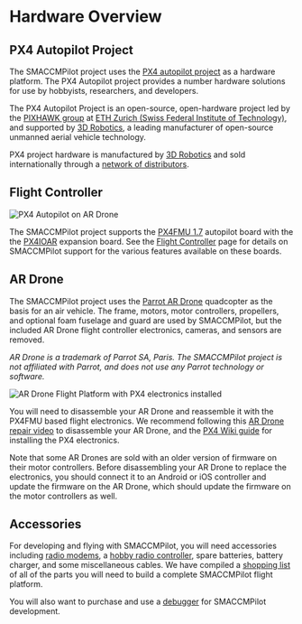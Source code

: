 # Hardware Overview

## PX4 Autopilot Project

The SMACCMPilot project uses the [PX4 autopilot project][px4] as a hardware
platform. The PX4 Autopilot project provides a number hardware solutions for use by
hobbyists, researchers, and developers.

The PX4 Autopilot Project is an open-source, open-hardware project led by
the [PIXHAWK group][pixhawk] at [ETH Zurich (Swiss Federal Institute
of Technology)][ethz], and supported by [3D Robotics][3dr], a leading
manufacturer of open-source unmanned aerial vehicle technology.

PX4 project hardware is manufactured by [3D Robotics][3dr] and sold
internationally through a [network of distributors][3drdisty].

[px4]: http://pixhawk.ethz.ch/px4
[pixhawk]: http://pixhawk.ethz.ch
[ethz]: http://www.ethz.ch
[3dr]: http://3drobotics.com
[3drdisty]: http://diydrones.com/profiles/blogs/list-of-all-diy-drones

## Flight Controller

![PX4 Autopilot on AR Drone][autopilot_img]

The SMACCMPilot project supports the [PX4FMU 1.7][px4fmu] autopilot board
with the the [PX4IOAR][px4ioar] expansion board. See the [Flight Controller][fc]
page for details on SMACCMPilot support for the various features available
on these boards.

[autopilot_img]: ../images/ardrone_px4_600.jpg

[px4fmu]: http://pixhawk.ethz.ch/px4/modules/px4fmu
[px4ioar]: http://pixhawk.ethz.ch/px4/modules/px4ioar
[fc]: flightcontroller.html


## AR Drone

The SMACCMPilot project uses the [Parrot AR Drone][ardrone] quadcopter as the
basis for an air vehicle. The frame, motors, motor controllers, propellers, and
optional foam fuselage and guard are used by SMACCMPilot, but the included
AR Drone flight controller electronics, cameras, and sensors are removed.

*AR Drone is a trademark of Parrot SA, Paris. The SMACCMPilot project is
not affiliated with Parrot, and does not use any Parrot technology or
software.*

![AR Drone Flight Platform with PX4 electronics installed][modifiedardrone_img]

You will need to disassemble your AR Drone and reassemble it with the
PX4FMU based flight electronics. We recommend following this [AR Drone
repair video][disassembly_video] to disassemble your AR Drone, and the
[PX4 Wiki guide][px4wiki_ardroneassembly] for installing the PX4 electronics.

Note that some AR Drones are sold with an older version of firmware on their
motor controllers. Before disassembling your AR Drone to replace the
electronics, you should connect it to an Android or iOS controller and update
the firmware on the AR Drone, which should update the firmware on the motor
controllers as well.

[disassembly_video]: http://www.youtube.com/watch?v=nESilOcY3tc

[modifiedardrone_img]: ../images/px4ioar.jpg "AR Drone with PX4
electronics installed"
[ardrone]: http://ardrone2.parrot.com
[px4wiki_ardroneassembly]: http://pixhawk.ethz.ch/px4/airframes/ar_drone#assembly

## Accessories

For developing and flying with SMACCMPilot, you will need accessories including
[radio modems][3drradio], a [hobby radio controller][rc], spare batteries,
battery charger, and some miscellaneous cables. We have compiled a [shopping
list][shoppinglist] of all of the parts you will need to build a complete
SMACCMPilot flight platform.

You will also want to purchase and use a [debugger](blackmagic.html) for
SMACCMPilot development.

[3drradio]: http://store.3drobotics.com/products/3dr-radio-telemetry-kit-915-mhz 
[rc]: http://www.turnigy9xr.com
[shoppinglist]: shoppinglist.html

